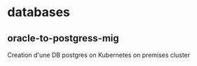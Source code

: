 # databases

## oracle-to-postgress-mig
Creation d'une DB postgres on Kubernetes on premises cluster

